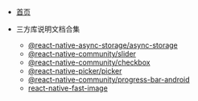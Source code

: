 <!-- _sidebar.md -->
- [首页](README.md)

- 三方库说明文档合集

    - [@react-native-async-storage/async-storage](zh-cn/async-storage.md)
    - [@react-native-community/slider](zh-cn/react-native-slider.md)
    - [@react-native-community/checkbox](zh-cn/react-native-checkbox.md)
    - [@react-native-picker/picker](zh-cn/picker.md)
    - [@react-native-community/progress-bar-android](zh-cn/progress-bar-android.md)
    - [react-native-fast-image](zh-cn/react-native-fast-image.md)

